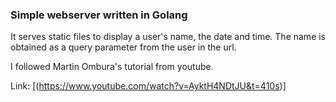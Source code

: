 ### Simple webserver written in Golang 

It serves static files to display a user's name, the date and time.
The name is obtained as a query parameter from the user in the url.

I followed Martin Ombura's tutorial from youtube.

Link: [(https://www.youtube.com/watch?v=AyktH4NDtJU&t=410s)]